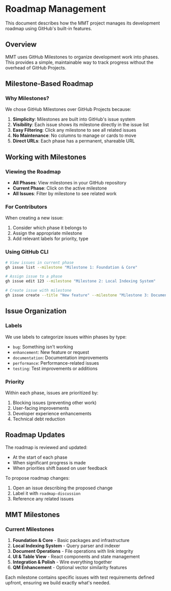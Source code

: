 # Roadmap Management

This document describes how the MMT project manages its development roadmap using GitHub's built-in features.

## Overview

MMT uses GitHub Milestones to organize development work into phases. This provides a simple, maintainable way to track progress without the overhead of GitHub Projects.

## Milestone-Based Roadmap

### Why Milestones?

We chose GitHub Milestones over GitHub Projects because:

1. **Simplicity**: Milestones are built into GitHub's issue system
2. **Visibility**: Each issue shows its milestone directly in the issue list
3. **Easy Filtering**: Click any milestone to see all related issues
4. **No Maintenance**: No columns to manage or cards to move
5. **Direct URLs**: Each phase has a permanent, shareable URL

## Working with Milestones

### Viewing the Roadmap

- **All Phases**: View milestones in your GitHub repository
- **Current Phase**: Click on the active milestone
- **All Issues**: Filter by milestone to see related work

### For Contributors

When creating a new issue:
1. Consider which phase it belongs to
2. Assign the appropriate milestone
3. Add relevant labels for priority, type

### Using GitHub CLI

```bash
# View issues in current phase
gh issue list --milestone "Milestone 1: Foundation & Core"

# Assign issue to a phase
gh issue edit 123 --milestone "Milestone 2: Local Indexing System"

# Create issue with milestone
gh issue create --title "New feature" --milestone "Milestone 3: Document Operations"
```

## Issue Organization

### Labels

We use labels to categorize issues within phases by type:
- `bug`: Something isn't working
- `enhancement`: New feature or request
- `documentation`: Documentation improvements
- `performance`: Performance-related issues
- `testing`: Test improvements or additions

### Priority

Within each phase, issues are prioritized by:
1. Blocking issues (preventing other work)
2. User-facing improvements
3. Developer experience enhancements
4. Technical debt reduction

## Roadmap Updates

The roadmap is reviewed and updated:
- At the start of each phase
- When significant progress is made
- When priorities shift based on user feedback

To propose roadmap changes:
1. Open an issue describing the proposed change
2. Label it with `roadmap-discussion`
3. Reference any related issues

## MMT Milestones

### Current Milestones
1. **Foundation & Core** - Basic packages and infrastructure
2. **Local Indexing System** - Query parser and indexer
3. **Document Operations** - File operations with link integrity
4. **UI & Table View** - React components and state management
5. **Integration & Polish** - Wire everything together
6. **QM Enhancement** - Optional vector similarity features

Each milestone contains specific issues with test requirements defined upfront, ensuring we build exactly what's needed.
